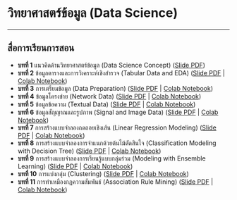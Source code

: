 # วิทยาศาสตร์ข้อมูล (Data Science)
---
## สื่อการเรียนการสอน
* **บทที่ 1** แนวคิดด้านวิทยาศาสตร์ข้อมูล (Data Science Concept) ([Slide PDF](https://github.com/santitham/data-science/blob/main/lectures/1-data-science-concept.pdf))
* **บทที่ 2** ข้อมูลตารางและการวิเคราะห์เชิงสำรวจ (Tabular Data and EDA) ([Slide PDF](https://github.com/santitham/data-science/blob/main/lectures/2-tabular-data-and-EDA.pdf) | [Colab Notebook](https://colab.research.google.com/drive/1Jp_etz6rejxOHl0lkgSK66A1VBXEneO-))
* **บทที่ 3** การเตรียมข้อมูล (Data Preparation) ([Slide PDF](https://github.com/santitham/data-science/blob/main/lectures/3-data-preparation.pdf) | [Colab Notebook](https://colab.research.google.com/drive/12sUHHzLH94PV_cFf0dbMPZuTkO-zQChx))
* **บทที่ 4** ข้อมูลโครงข่าย (Network Data) ([Slide PDF](https://github.com/santitham/data-science/blob/main/lectures/4-network-data.pdf) | [Colab Notebook](https://colab.research.google.com/drive/1GL5Axvvj7_QJF6GKB1BJjPEwBF4zV_xf))
* **บทที่ 5** ข้อมูลข้อความ (Textual Data) ([Slide PDF](https://github.com/santitham/data-science/blob/main/lectures/5-textual-data.pdf) | [Colab Notebook](https://colab.research.google.com/drive/1ZcxrliApaPli2Qawds82O_AfY5S5d7PN))
* **บทที่ 6** ข้อมูลสัญญาณและรูปภาพ (Signal and Image Data) ([Slide PDF](https://github.com/santitham/data-science/blob/main/lectures/6-signal-and-image-data.pdf) | [Colab Notebook](https://colab.research.google.com/drive/1ZSM0h33iDVAhKZaVOQ7HcwV3xd0bZjUa))
* **บทที่ 7** การสร้างแบบจำลองถดถอยเชิงเส้น (Linear Regression Modeling) ([Slide PDF](https://github.com/santitham/data-science/blob/main/lectures/7-linear-regression.pdf) | [Colab Notebook](https://colab.research.google.com/drive/10ByXWKbpIyoqnWVKBNwjwMz3wUZGsCNy))
* **บทที่ 8** การสร้างแบบจำลองการจำแนกด้วยต้นไม้ตัดสินใจ (Classification Modeling with Decision Tree) ([Slide PDF](https://github.com/santitham/data-science/blob/main/lectures/8-classification-with-decision-tree.pdf) | [Colab Notebook](https://colab.research.google.com/drive/1cvP80R1XhTRYG1Jx33wosLCk23UumyOJ))
* **บทที่ 9** การสร้างแบบจำลองการเรียนรู้แบบกลุ่มร่วม (Modeling with Ensemble Learning) ([Slide PDF](https://github.com/santitham/data-science/blob/main/lectures/9-modeling-with-ensemble-learning.pdf) | [Colab Notebook](https://colab.research.google.com/drive/1gNx94lEp7PCV5_ZbqTijGr1I0odmndLE))
* **บทที่ 10** การแบ่งกลุ่ม (Clustering) ([Slide PDF](https://github.com/santitham/data-science/blob/main/lectures/10-clustering.pdf) | [Colab Notebook](https://colab.research.google.com/drive/1Ts03orFSjtPhbCABcsAbBNWjV3Ncf2Zo?usp=sharing))
* **บทที่ 11** การทำเหมืองกฏความสัมพันธ์ (Association Rule Mining) ([Slide PDF](https://github.com/santitham/data-science/blob/main/lectures/11-association-rule-mining.pdf) | [Colab Notebook](https://colab.research.google.com/drive/1KofGyVoe-jSInBKQyU_gHEUfsqvPr9VX))
